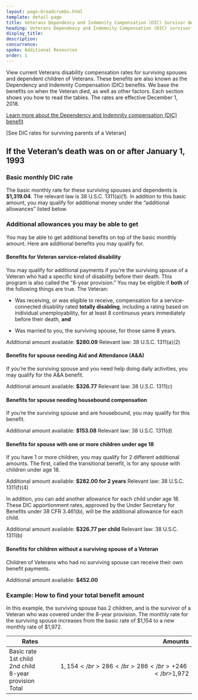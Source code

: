 ```yaml
---
layout: page-breadcrumbs.html
template: detail-page
title: Veterans Dependency and Indemnity Compensation (DIC) Survivor Benefit Rates
heading: Veterans Dependency and Indemnity Compensation (DIC) survivor benefit rates
display_title: 
description: 
concurrence: 
spoke: Additional Resources
order: 1 
---
```


<div class="va-introtext">

View current Veterans disability compensation rates for surviving spouses and dependent children of Veterans. These benefits are also known as the Dependency and Indemnity Compensation (DIC) benefits. We base the benefits on when the Veteran died, as well as other factors. Each section shows you how to read the tables. The rates are effective December 1, 2018.

[Learn more about the Dependency and Indemnity compensation (DIC) benefit](https://www.va.gov/burials-memorials/dependency-indemnity-compensation/)

[See DIC rates for surviving parents of a Veteran]

</div>

## If the Veteran’s death was on or after January 1, 1993 

### Basic monthly DIC rate

The basic monthly rate for these surviving spouses and dependents is **$1,319.04**. The relevant law is 38 U.S.C. 1311(a)(1). In addition to this basic amount, you may qualify for additional money under the “additional allowances” listed below.

### Additional allowances you may be able to get

You may be able to get additional benefits on top of the basic monthly amount. Here are additional benefits you may qualify for.

#### Benefits for Veteran service-related disability

You may qualify for additional payments if you’re the surviving spouse of a Veteran who had a specific kind of disability before their death. This program is also called the “8-year provision.” You may be eligible if **both** of the following things are true. The Veteran:

- Was receiving, or was eligible to receive, compensation for a service-connected disability rated **totally disabling**, including a rating based on individual unemployability, for at least 8 continuous years immediately before their death, **and**

- Was married to you, the surviving spouse, for those same 8 years. 

Additional amount available: **$280.09**
Relevant law: 38 U.S.C. 1311(a)(2) 

#### Benefits for spouse needing Aid and Attendance (A&A)

If you’re the surviving spouse and you need help doing daily activities, you may qualify for the A&A benefit. 

Additional amount available: **$326.77**
Relevant law: 38 U.S.C. 1311(c)

#### Benefits for spouse needing housebound compensation

If you’re the surviving spouse and are housebound, you may qualify for this benefit.

Additional amount available: **$153.08**
Relevant law: 38 U.S.C. 1311(d)

#### Benefits for spouse with one or more children under age 18

If you have 1 or more children, you may qualify for 2 different additional amounts. The first, called the transitional benefit, is for any spouse with children under age 18.

Additional amount available: **$282.00 for 2 years**
Relevant law: 38 U.S.C. 1311(f)(4)

In addition, you can add another allowance for each child under age 18. These DIC apportionment rates, approved by the Under Secretary for Benefits under 38 CFR 3.461(b), will be the additional allowance for each child.

Additional amount available: **$326.77 per child**
Relevant law: 38 U.S.C. 1311(b)

#### Benefits for children without a surviving spouse of a Veteran

Children of Veterans who had no surviving spouse can receive their own benefit payments.

Additional amount available: **$452.00**

### Example: How to find your total benefit amount

In this example, the surviving spouse has 2 children, and is the survivor of a Veteran who was covered under the 8-year provision. The monthly rate for the surviving spouse increases from the basic rate of $1,154 to a new monthly rate of $1,972.

| **Rates** | **Amounts** |
|---|---:|
| Basic rate</br>1st child</br>2nd child</br>8-year provision</br>Total | $1,154</br>286</br>286</br>+ 246</br>$1,972 |

